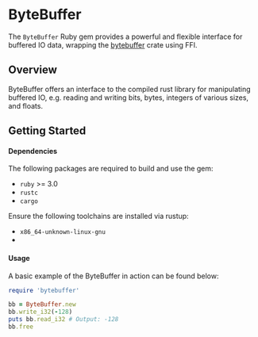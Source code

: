 # ByteBuffer
The `ByteBuffer` Ruby gem provides a powerful and flexible interface for buffered IO data, wrapping the [bytebuffer](https://crates.io/crates/bytebuffer) crate using FFI.

## Overview
ByteBuffer offers an interface to the compiled rust library for manipulating buffered IO, e.g. reading and writing bits, bytes, integers of various sizes, and floats.
## Getting Started
#### Dependencies
The following packages are required to build and use the gem:
* `ruby` >= 3.0
* `rustc`
* `cargo`

Ensure the following toolchains are installed via rustup:
* `x86_64-unknown-linux-gnu`
* 

#### Usage
A basic example of the ByteBuffer in action can be found below:
```ruby
require 'bytebuffer'

bb = ByteBuffer.new
bb.write_i32(-128)
puts bb.read_i32 # Output: -128
bb.free
```